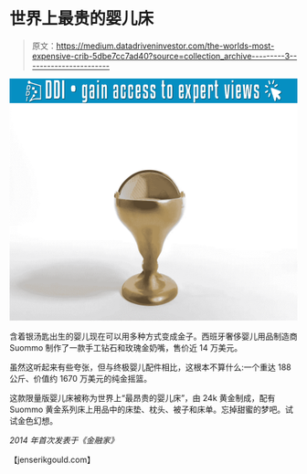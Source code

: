 # 世界上最贵的婴儿床

> 原文：<https://medium.datadriveninvestor.com/the-worlds-most-expensive-crib-5dbe7cc7ad40?source=collection_archive---------3----------------------->

[![](img/5763fc2304cf55a9402350b601139455.png)](http://www.track.datadriveninvestor.com/1B9E)![](img/b28f93962d6e14dc6b227c14b35bab3d.png)

含着银汤匙出生的婴儿现在可以用多种方式变成金子。西班牙奢侈婴儿用品制造商 Suommo 制作了一款手工钻石和玫瑰金奶嘴，售价近 14 万美元。

虽然这听起来有些夸张，但与终极婴儿配件相比，这根本不算什么:一个重达 188 公斤、价值约 1670 万美元的纯金摇篮。

这款限量版婴儿床被称为世界上“最昂贵的婴儿床”，由 24k 黄金制成，配有 Suommo 黄金系列床上用品中的床垫、枕头、被子和床单。忘掉甜蜜的梦吧。试试金色幻想。

*2014 年首次发表于《金融家》*

【jenserikgould.com】